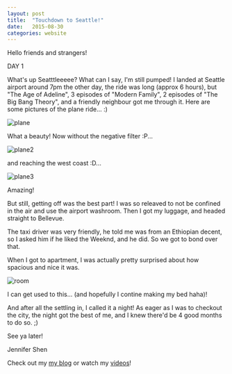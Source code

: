 ```yaml
---
layout: post
title:  "Touchdown to Seattle!"
date:   2015-08-30 
categories: website
---
```


Hello friends and strangers!

DAY 1

What's up Seatttleeeee? 
What can I say, I'm still pumped! I landed at Seattle airport around 7pm the other day, the ride was long (approx 6 hours), but "The Age of Adeline", 3 episodes of "Modern Family", 2 episodes of "The Big Bang Theory", and a friendly neighbour got me through it. Here are some pictures of the plane ride... :)

![plane](../../../../img/SAM_0909.JPG)

What a beauty! Now without the negative filter :P...

![plane2](../../../../img/SAM_0908.JPG)

and reaching the west coast :D...

![plane3](../../../../img/SAM_0946.JPG)

Amazing!

But still, getting off was the best part! I was so releaved to not be confined in the air and use the airport washroom. Then I got my luggage, and headed straight to Bellevue.

The taxi driver was very friendly, he told me was from an Ethiopian decent, so I asked him if he liked the Weeknd, and he did. So we got to bond over that.

When I got to apartment, I was actually pretty surprised about how spacious and nice it was. 

![room](../../../../img/SAM_0968.JPG)

I can get used to this... (and hopefully I contine making my bed haha)!

And after all the settling in, I called it a night! As eager as I was to checkout the city, the night got the best of me, and I knew there'd be 4 good months to do so. ;) 

See ya later!

Jennifer Shen


Check out my [my blog][blog]
or watch my [videos][youtube]!

[blog]:      https://medium.com/@Jennifer_Shen
[youtube]:  https://www.youtube.com/channel/UCAS0eiruuvXXB0hU58MtA0A